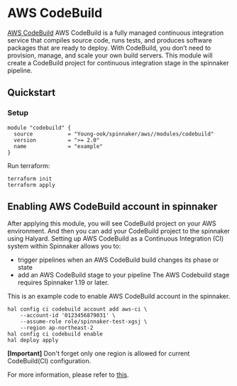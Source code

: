 # AWS CodeBuild
[AWS CodeBuild](https://aws.amazon.com/codebuild/) AWS CodeBuild is a fully managed continuous integration service that compiles source code, runs tests, and produces software packages that are ready to deploy. With CodeBuild, you don’t need to provision, manage, and scale your own build servers. This module will create a CodeBuild project for continuous integration stage in the spinnaker pipeline.

## Quickstart
### Setup
```hcl
module "codebuild" {
  source           = "Young-ook/spinnaker/aws//modules/codebuild"
  version          = ">= 2.0"
  name             = "example"
}
```
Run terraform:
```
terraform init
terraform apply
```

## Enabling AWS CodeBuild account in spinnaker
After applying this module, you will see CodeBuild project on your AWS environment. And then you can add your CodeBuild project to the spinnaker using Halyard. Setting up AWS CodeBuild as a Continuous Integration (CI) system within Spinnaker allows you to:
- trigger pipelines when an AWS CodeBuild build changes its phase or state
- add an AWS CodeBuild stage to your pipeline
The AWS Codebuild stage requires Spinnaker 1.19 or later.

This is an example code to enable AWS CodeBuild account in the spinnaker.
```
hal config ci codebuild account add aws-ci \
    --account-id '0123456879031' \
    --assume-role role/spinnaker-test-xgsj \
    --region ap-northeast-2
hal config ci codebuild enable
hal deploy apply
```
**[Important]** Don't forget only one region is allowed for current CodeBuild(CI) configuration.

For more information, please refer to [this](https://spinnaker.io/setup/ci/codebuild/).
